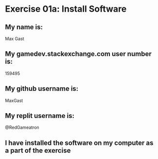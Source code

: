 # Exercise 01a: Install Software

## My name is:
Max Gast

## My gamedev.stackexchange.com user number is:
159495

## My github username is:
MaxGast

## My replit username is:
@RedGameatron

## I have installed the software on my computer as a part of the exercise
